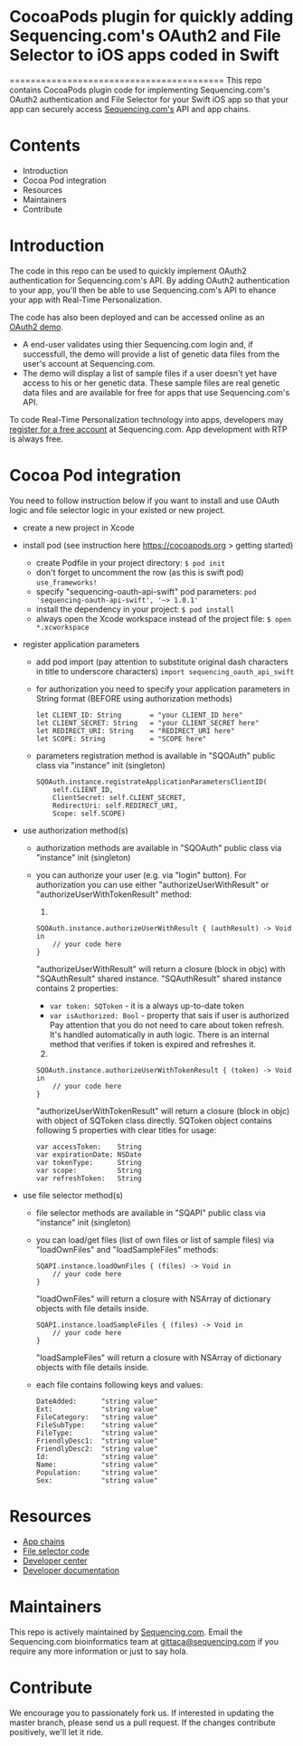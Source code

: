 # CocoaPods plugin for quickly adding Sequencing.com's OAuth2 and File Selector to iOS apps coded in Swift

=========================================
This repo contains CocoaPods plugin code for implementing Sequencing.com's OAuth2 authentication and File Selector for your Swift iOS app so that your app can securely access [Sequencing.com's](https://sequencing.com/) API and app chains.

Contents
=========================================
* Introduction
* Cocoa Pod integration
* Resources
* Maintainers
* Contribute

Introduction
=========================================
The code in this repo can be used to quickly implement OAuth2 authentication for Sequencing.com's API. By adding OAuth2 authentication to your app, you'll then be able to use Sequencing.com's API to ehance your app with Real-Time Personalization.

The code has also been deployed and can be accessed online as an [OAuth2 demo](https://oauth-demo.sequencing.com/).
* A end-user validates using thier Sequencing.com login and, if successfull, the demo will provide a list of genetic data files from the user's account at Sequencing.com.
* The demo will display a list of sample files if a user doesn't yet have access to his or her genetic data. These sample files are real genetic data files and are available for free for apps that use Sequencing.com's API.

To code Real-Time Personalization technology into apps, developers may [register for a free account](https://sequencing.com/user/register/) at Sequencing.com. App development with RTP is always free.

Cocoa Pod integration
======================================

You need to follow instruction below if you want to install and use OAuth logic and file selector logic in your existed or new project.

* create a new project in Xcode
* install pod (see instruction here https://cocoapods.org > getting started)
	* create Podfile in your project directory:
```$ pod init```
	* don't forget to uncomment the row (as this is swift pod) ```use_frameworks!```
	* specify "sequencing-oauth-api-swift" pod parameters:
```pod 'sequencing-oauth-api-swift', '~> 1.0.1'```
	* install the dependency in your project:
```$ pod install```
	* always open the Xcode workspace instead of the project file:
```$ open *.xcworkspace```
* register application parameters
	* add pod import (pay attention to substitute original dash characters in title to underscore characters) ```import sequencing_oauth_api_swift```
	* for authorization you need to specify your application parameters in String format (BEFORE using authorization methods)
	
		```
		let CLIENT_ID: String		= "your CLIENT_ID here"
		let CLIENT_SECRET: String	= "your CLIENT_SECRET here"
		let REDIRECT_URI: String    = "REDIRECT_URI here"
		let SCOPE: String           = "SCOPE here"
		```		
		
	* parameters registration method is available in "SQOAuth" public class via "instance" init (singleton)
	
		```
		SQOAuth.instance.registrateApplicationParametersClientID(
			self.CLIENT_ID,
			ClientSecret: self.CLIENT_SECRET,
			RedirectUri: self.REDIRECT_URI,
			Scope: self.SCOPE)
		```
		
* use authorization method(s)
	* authorization methods are available in "SQOAuth" public class via "instance" init (singleton)
	* you can authorize your user (e.g. via "login" button). For authorization you can use either "authorizeUserWithResult" or "authorizeUserWithTokenResult" method:
	
		1.
		
		```
		SQOAuth.instance.authorizeUserWithResult { (authResult) -> Void in
			// your code here
		}
		```
		
		"authorizeUserWithResult" will return a closure (block in objc) with "SQAuthResult" shared instance.
		"SQAuthResult" shared instance contains 2 properties:
		* ```var token: SQToken```		- it is a always up-to-date token
		* ```var isAuthorized: Bool```	- property that sais if user is authorized
		Pay attention that you do not need to care about token refresh. It's handled automatically in auth logic.
		There is an internal method that verifies if token is expired and refreshes it.
		
		2.
		
		```
		SQOAuth.instance.authorizeUserWithTokenResult { (token) -> Void in
			// your code here
		}
		```
		
		"authorizeUserWithTokenResult" will return a closure (block in objc) with object of SQToken class directly.
		SQToken object contains following 5 properties with clear titles for usage:
		
		```
		var accessToken:	String
		var expirationDate:	NSDate
		var tokenType:		String
		var scope:			String
		var refreshToken:	String
		```
* use file selector method(s)
	* file selector methods are available in "SQAPI" public class via "instance" init (singleton)
	* you can load/get files (list of own files or list of sample files) via "loadOwnFiles" and "loadSampleFiles" methods:
	
		```
		SQAPI.instance.loadOwnFiles { (files) -> Void in
            // your code here
        }
		```
		
        "loadOwnFiles" will return a closure with NSArray of dictionary objects with file details inside.
		
		```
    	SQAPI.instance.loadSampleFiles { (files) -> Void in
            // your code here
        }
		```
		
		"loadSampleFiles" will return a closure with NSArray of dictionary objects with file details inside.
	
	* each file contains following keys and values:
		```
		DateAdded:		"string value"
		Ext:			"string value"
		FileCategory:	"string value"
		FileSubType:	"string value"
		FileType:		"string value"
		FriendlyDesc1:	"string value"
		FriendlyDesc2:	"string value"
		Id:				"string value"
		Name:			"string value"
		Population:		"string value"
		Sex:			"string value"
		```

Resources
======================================
* [App chains](https://sequencing.com/app-chains)
* [File selector code](https://github.com/SequencingDOTcom/File-Selector-code)
* [Developer center](https://sequencing.com/developer-center)
* [Developer documentation](https://sequencing.com/developer-documentation/)

Maintainers
======================================
This repo is actively maintained by [Sequencing.com](https://sequencing.com/). Email the Sequencing.com bioinformatics team at gittaca@sequencing.com if you require any more information or just to say hola.

Contribute
======================================
We encourage you to passionately fork us. If interested in updating the master branch, please send us a pull request. If the changes contribute positively, we'll let it ride.
